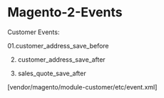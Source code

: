 # Magento-2-Events 


Customer Events: 

01.customer_address_save_before

02. customer_address_save_after

03. sales_quote_save_after   

[vendor/magento/module-customer/etc/event.xml] 
